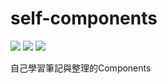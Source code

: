 # self-components

[![](https://travis-ci.org/akayhu/self-components.svg?branch=master)](https://travis-ci.org/akayhu/self-components)
[![](https://img.shields.io/badge/開發環境-create--react--app-critical.svg)](https://github.com/facebook/create-react-app)
[![](https://img.shields.io/badge/開發語言-React%20v16.8.4-green.svg)](https://reactjs.org)

自己學習筆記與整理的Components
